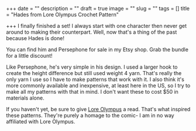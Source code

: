 +++
date = ""
description = ""
draft = true
image = ""
slug = ""
tags = []
title = "Hades from Lore Olympus Crochet Pattern"

+++
I finally finished a set! I always start with one character then never get around to making their counterpart. Well, now that's a thing of the past because Hades is done!

You can find him and Persephone for sale in my Etsy shop. Grab the bundle for a little discount!

Like Persephone, he's very simple in his design. I used a larger hook to create the height difference but still used weight 4 yarn. That's really the only yarn I use so I have to make patterns that work with it. I also think it's more commonly available and inexpensive, at least here in the US, so I try to make all my patterns with that in mind. I don't want these to cost $50 in materials alone.

If you haven't yet, be sure to give [Lore Olympus](https://www.webtoons.com/en/romance/lore-olympus/list?title_no=1320&page=1) a read. That's what inspired these patterns. They're purely a homage to the comic- I am in no way affiliated with Lore Olympus.